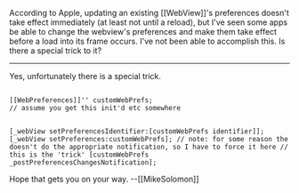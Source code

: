 According to Apple, updating an existing [[WebView]]'s preferences doesn't take effect immediately (at least not until a reload), but I've seen some apps be able to change the webview's preferences and make them take effect before a load into its frame occurs. I've not been able to accomplish this. Is there a special trick to it?

----

Yes, unfortunately there is a special trick.

<code>
[[WebPreferences]]'' customWebPrefs;
// assume you get this init'd etc somewhere 

[_webView setPreferencesIdentifier:[customWebPrefs identifier]];
[_webView setPreferences:customWebPrefs];
// note: for some reason the doesn't do the appropriate notification, so I have to force it here
// this is the 'trick'
[customWebPrefs _postPreferencesChangesNotification];
</code>

Hope that gets you on your way.  --[[MikeSolomon]]